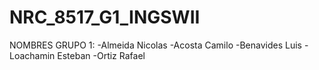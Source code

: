 # NRC_8517_G1_INGSWII

NOMBRES GRUPO 1: -Almeida Nicolas -Acosta Camilo -Benavides Luis -Loachamin Esteban -Ortiz Rafael 
